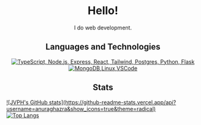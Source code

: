 <h1 align="center">Hello!</h1>
<p align="center">I do web development.</p>

<h2 align="center">Languages and Technologies</h2>
<p align="center">
  <a href="#">
    <img src="https://skillicons.dev/icons?i=ts,nodejs,python,express,flask,react,tailwind,postgres" alt="TypeScript, Node.js, Express, React, Tailwind, Postgres, Python, Flask" />
    <img src="https://skillicons.dev/icons?i=mongodb,linux,vscode" alt="MongoDB,Linux,VSCode" />    
  </a>
</p>

<h2 align="center">Stats</h2>
<p align="center"><a href="#">
    <div>
      ![JVPH's GitHub stats](https://github-readme-stats.vercel.app/api?username=anuraghazra&show_icons=true&theme=radical)
    </div>
    <img src="https://github-readme-stats.vercel.app/api/top-langs/?username=JVPH&langs_count=2&layout=compact&theme=vue-dark&count_private=true&hide_border=true&line_height=24&bg_color=0d1117" alt="Top Langs">
</a></p>
